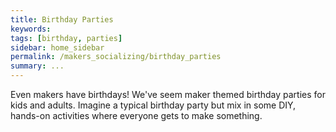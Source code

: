 ```yaml
---
title: Birthday Parties
keywords: 
tags: [birthday, parties]
sidebar: home_sidebar
permalink: /makers_socializing/birthday_parties
summary: ...
---
```


Even makers have birthdays! We've seem maker themed birthday parties for kids and adults. Imagine a typical birthday party but mix in some DIY, hands-on activities where everyone gets to make something.